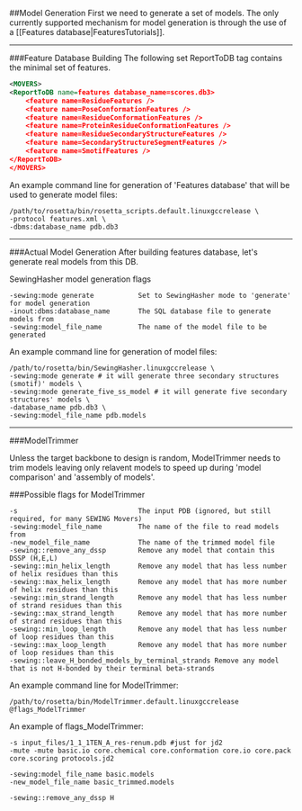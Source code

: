 ##Model Generation
First we need to generate a set of models. The only currently supported mechanism for model generation is through the use of a [[Features database|FeaturesTutorials]]. 

----------------------

###Feature Database Building
The following set ReportToDB tag contains the minimal set of features.

```xml
<MOVERS>
<ReportToDB name=features database_name=scores.db3>
    <feature name=ResidueFeatures />
    <feature name=PoseConformationFeatures />
    <feature name=ResidueConformationFeatures />
    <feature name=ProteinResidueConformationFeatures />
    <feature name=ResidueSecondaryStructureFeatures />
    <feature name=SecondaryStructureSegmentFeatures />
    <feature name=SmotifFeatures />
</ReportToDB>
</MOVERS>
```

An example command line for generation of 'Features database' that will be used to generate model files:
```
/path/to/rosetta/bin/rosetta_scripts.default.linuxgccrelease \
-protocol features.xml \
-dbms:database_name pdb.db3 
```

----------------------

###Actual Model Generation
After building features database, let's generate real models from this DB.

SewingHasher model generation flags
```
-sewing:mode generate           Set to SewingHasher mode to 'generate' for model generation
-inout:dbms:database_name       The SQL database file to generate models from
-sewing:model_file_name         The name of the model file to be generated
```

An example command line for generation of model files:
```
/path/to/rosetta/bin/SewingHasher.linuxgccrelease \
-sewing:mode generate # it will generate three secondary structures (smotif)' models \
-sewing:mode generate_five_ss_model # it will generate five secondary structures' models \
-database_name pdb.db3 \
-sewing:model_file_name pdb.models
```


----------------------

###ModelTrimmer

Unless the target backbone to design is random, ModelTrimmer needs to trim models leaving only relavent models to speed up during 'model comparison' and 'assembly of models'.

###Possible flags for ModelTrimmer
```
-s                              The input PDB (ignored, but still required, for many SEWING Movers)
-sewing:model_file_name         The name of the file to read models from
-new_model_file_name            The name of the trimmed model file
-sewing::remove_any_dssp        Remove any model that contain this DSSP (H,E,L)
-sewing::min_helix_length       Remove any model that has less number of helix residues than this
-sewing::max_helix_length       Remove any model that has more number of helix residues than this
-sewing::min_strand_length      Remove any model that has less number of strand residues than this
-sewing::max_strand_length      Remove any model that has more number of strand residues than this
-sewing::min_loop_length        Remove any model that has less number of loop residues than this
-sewing::max_loop_length        Remove any model that has more number of loop residues than this
-sewing::leave_H_bonded_models_by_terminal_strands Remove any model that is not H-bonded by their terminal beta-strands
```

An example command line for ModelTrimmer:
```
/path/to/rosetta/bin/ModelTrimmer.default.linuxgccrelease @flags_ModelTrimmer
```

An example of flags_ModelTrimmer:
```
-s input_files/1_1_1TEN_A_res-renum.pdb #just for jd2
-mute -mute basic.io core.chemical core.conformation core.io core.pack core.scoring protocols.jd2

-sewing:model_file_name basic.models
-new_model_file_name basic_trimmed.models

-sewing::remove_any_dssp H
```